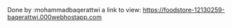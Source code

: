 Done by :mohammadbaqerattwi a link to view: https://foodstore-12130259-baqerattwi.000webhostapp.com
